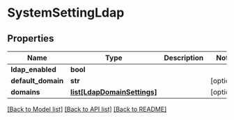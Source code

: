 # SystemSettingLdap

## Properties
Name | Type | Description | Notes
------------ | ------------- | ------------- | -------------
**ldap_enabled** | **bool** |  | 
**default_domain** | **str** |  | [optional] 
**domains** | [**list[LdapDomainSettings]**](LdapDomainSettings.md) |  | [optional] 

[[Back to Model list]](../README.md#documentation-for-models) [[Back to API list]](../README.md#documentation-for-api-endpoints) [[Back to README]](../README.md)

